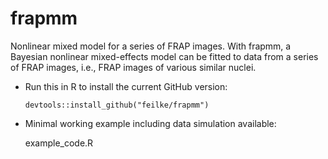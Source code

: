 # frapmm
Nonlinear mixed model for a series of FRAP images. With frapmm, a Bayesian nonlinear mixed-effects model can be fitted to data from a series of FRAP images, i.e., FRAP images of various similar nuclei.

- Run this in R to install the current GitHub version:


  ```
  devtools::install_github("feilke/frapmm")
  ```

- Minimal working example including data simulation available: 

  example_code.R
